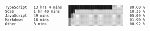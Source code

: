 <!--START_SECTION:waka-->

```text
TypeScript   13 hrs 4 mins   ████████████████████░░░░░   80.60 %
SCSS         1 hr 40 mins    ██▓░░░░░░░░░░░░░░░░░░░░░░   10.35 %
JavaScript   49 mins         █▒░░░░░░░░░░░░░░░░░░░░░░░   05.09 %
Markdown     18 mins         ▒░░░░░░░░░░░░░░░░░░░░░░░░   01.90 %
Other        8 mins          ▒░░░░░░░░░░░░░░░░░░░░░░░░   00.92 %
```

<!--END_SECTION:waka-->


<!--
**Leorio21/Leorio21** is a ✨ _special_ ✨ repository because its `README.md` (this file) appears on your GitHub profile.

Here are some ideas to get you started:

- 🔭 I’m currently working on ...
- 🌱 I’m currently learning ...
- 👯 I’m looking to collaborate on ...
- 🤔 I’m looking for help with ...
- 💬 Ask me about ...
- 📫 How to reach me: ...
- 😄 Pronouns: ...
- ⚡ Fun fact: ...
-->
